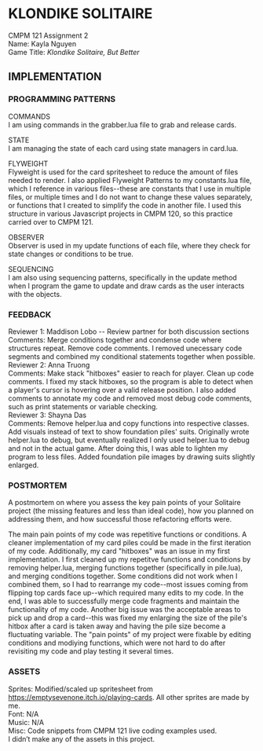 # KLONDIKE SOLITAIRE

CMPM 121 Assignment 2\
Name: Kayla Nguyen\
Game Title: _Klondike Solitaire, But Better_

## IMPLEMENTATION

### PROGRAMMING PATTERNS

COMMANDS\
I am using commands in the grabber.lua file to grab and release cards.

STATE\
I am managing the state of each card using state managers in card.lua.

FLYWEIGHT\
Flyweight is used for the card spritesheet to reduce the amount of files needed to render. I also applied Flyweight Patterns to my constants.lua file, which I reference in various files--these are constants that I use in multiple files, or multiple times and I do not want to change these values separately, or functions that I created to simplify the code in another file. I used this structure in various Javascript projects in CMPM 120, so this practice carried over to CMPM 121.

OBSERVER\
Observer is used in my update functions of each file, where they check for state changes or conditions to be true.

SEQUENCING\
I am also using sequencing patterns, specifically in the update method when I program the game to update and draw cards as the user interacts with the objects.

### FEEDBACK
Reviewer 1: Maddison Lobo -- Review partner for both discussion sections \
Comments: Merge conditions together and condense code where structures repeat. Remove code comments. I removed unecessary code segments and combined my conditional statements together when possible. \
Reviewer 2: Anna Truong \
Comments: Make stack "hitboxes" easier to reach for player. Clean up code comments. I fixed my stack hitboxes, so the program is able to detect when a player's cursor is hovering over a valid release position. I also added comments to annotate my code and removed most debug code comments, such as print statements or variable checking. \
Reviewer 3: Shayna Das \
Comments: Remove helper.lua and copy functions into respective classes. Add visuals instead of text to show foundation piles' suits. Originally wrote helper.lua to debug, but eventually realized I only used helper.lua to debug and not in the actual game. After doing this, I was able to lighten my program to less files. Added foundation pile images by drawing suits slightly enlarged.

### POSTMORTEM

A postmortem on where you assess the key pain points of your Solitaire project (the missing features and less than ideal code), how you planned on addressing them, and how successful those refactoring efforts were.

The main pain points of my code was repetitive functions or conditions. A cleaner implementation of my card piles could be made in the first iteration of my code. Additionally, my card "hitboxes" was an issue in my first implementation. I first cleaned up my repetitve functions and conditions by removing helper.lua, merging functions together (specifically in pile.lua), and merging conditions together. Some conditions did not work when I combined them, so I had to rearrange my code--most issues coming from flipping top cards face up--which required many edits to my code. In the end, I was able to successfully merge code fragments and maintain the functionality of my code. Another big issue was the acceptable areas to pick up and drop a card--this was fixed my enlarging the size of the pile's hitbox after a card is taken away and having the pile size become a fluctuating variable. The "pain points" of my project were fixable by editing conditions and modiying functions, which were not hard to do after revisiting my code and play testing it several times. 

### ASSETS

Sprites: Modified/scaled up spritesheet from https://emptysevenone.itch.io/playing-cards. All other sprites are made by me. \
Font: N/A \
Music: N/A \
Misc: Code snippets from CMPM 121 live coding examples used. \
I didn’t make any of the assets in this project.
